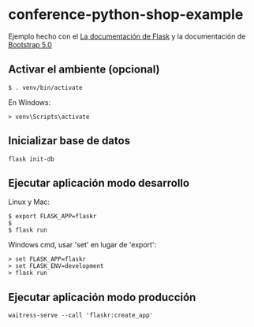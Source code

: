 # conference-python-shop-example

Ejemplo hecho con el [La documentación de Flask](https://flask.palletsprojects.com/en/1.1.x/) y la documentación de [Bootstrap 5.0](https://getbootstrap.com/docs/5.0)

## Activar el ambiente (opcional)

```
$ . venv/bin/activate
```

En Windows:
```
> venv\Scripts\activate
```

## Inicializar base de datos
```
flask init-db
```

## Ejecutar aplicación modo desarrollo
Linux y Mac:
```
$ export FLASK_APP=flaskr
$ 
$ flask run
```

Windows cmd, usar 'set' en lugar de 'export':
```
> set FLASK_APP=flaskr
> set FLASK_ENV=development
> flask run
```

## Ejecutar aplicación modo producción
```
waitress-serve --call 'flaskr:create_app'
```

```

```